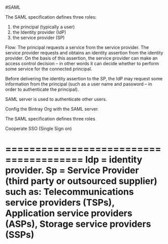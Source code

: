 #SAML

The SAML specification defines three roles:
 1. the principal (typically a user)
 2. the Identity provider (IdP)
 3. the service provider (SP)

 Flow:
 The principal requests a service from the service provider.
 The service provider requests and obtains an identity assertion from the identity provider.
 On the basis of this assertion, the service provider can make an access control decision – in other words it can decide whether to perform some service for the connected principal.

 Before delivering the identity assertion to the SP, the IdP may request some information from the principal (such as a user name and password – in order to authenticate the principal).




SAML server is used to authenticate other users.

Config the Bintray Org with the SAML server.

The SAML specification defines three roles

Cooperate SSO (Single Sign on)

=======================================
Idp = identity provider.
Sp = Service Provider (third party or outsourced supplier)
such as:
Telecommunications service providers (TSPs), Application service providers (ASPs), Storage service providers (SSPs)
=======================================
